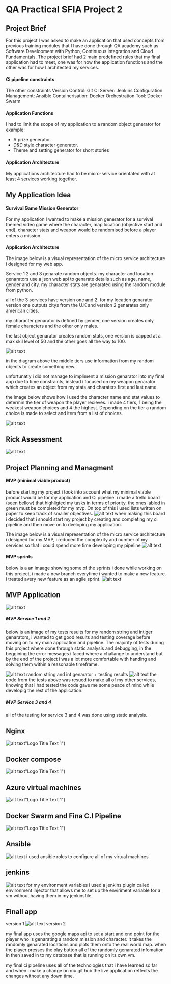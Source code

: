 # QA Practical SFIA Project 2
## Project Brief

For this project I was asked to make an application that used concepts from previous training modules that I have done through QA academy such as Software Development with Python, Continuous integration and Cloud Fundamentals.
The project brief had 2 main predefined rules that my final application had to meet, one was for how the application functions and the other was for how I architected my services.
#### Ci pipeline constraints
The other constraints
Version Control: Git 
CI Server: Jenkins 
Configuration Management: Ansible
Containerisation: Docker 
Orchestration Tool: Docker Swarm
#### Application Functions
I had to limit the scope of my application to a random object generator for example:
* A prize generator.
* D&D style character generator.
* Theme and setting generator for short stories
#### Application Architecture 
My applications architecture had to be micro-service orientated with at least 4 services working together.

## My Application Idea 
#### Survival Game Mission Generator
For my application I wanted to make a mission generator for a survival themed video game where the character, map location (objective start and end), character stats and weapon would be randomised before a player enters a mission.

#### Application Architecture 
The image below is a visual representation of the micro service architecture i designed for my web app.

Service 1 2 and 3 genarate random objects. my character and location genarators use a json web api to genarate details such as age, name, gender and city. my character stats are genarated using the random module from python.

all of the 3 services have version one and 2.
for my location genarator version one outputs citys from the U.K and version 2 genarates only american cities.

my character genarator is defined by gender, one version creates only female characters and the other only males.

the last object genarator creates random stats, one version is capped at a max skil level of 50 and the other goes all the way to 100.

![alt text](https://github.com/tinokingstone/qa_project_two/blob/master/DOCUMENTATION%20IMAGES/application-architecture.jpg "Logo Title Text 1")

in the diagram above the middle tiers use information from my random objects to create something new.

unfortunatly i did not manage to impliment a mission genarator into my final app due to time constraints, instead i focused on my weapon genarator which creates an object from my stats and charaters first and last name.

the image below shows how i used the character name and stat values to determin the tier of weapon the player recieves.
i made 4 tiers, 1 being the weakest weapon choices and 4 the highest. Depending on the tier a random choice is made to select and item from a list of choices.

![alt text](https://github.com/tinokingstone/qa_project_two/blob/master/DOCUMENTATION%20IMAGES/weapongen.jpg "Logo Title Text 1")
## Rick Assessment
![alt text](https://github.com/tinokingstone/qa_project_two/blob/master/DOCUMENTATION%20IMAGES/risk-assessment.jpg "Logo Title Text 1")


## Project Planning and Managment

#### MVP (minimal viable product)

before starting my project i took into account what my minimal viable product would be for my application and Ci pipeline.
i made a trello board (seen bellow) that highligted my tasks in terms of priority, the ones labled in green must be completed for my mvp.
On top of this i used lists written on paper to keep track of smaller objectives.
![alt text](https://github.com/tinokingstone/qa_project_two/blob/master/DOCUMENTATION%20IMAGES/kanban1.jpg "Logo Title Text 1")
when making this board i decided that i should start my project by creating and completing my ci pipeline and then move on to dveloping my application.

The image below is a visual representation of the micro service architecture i designed for my MVP, i reduced the complexity and number of my services so that i could spend more time developing my pipeline
![alt text](https://github.com/tinokingstone/qa_project_two/blob/master/DOCUMENTATION%20IMAGES/mvp-architecture.jpg "Logo Title Text 1")
#### MVP sprints
below is a an imaage showing some of the sprints i done while working on this project, i made a new branch everytime i wanted to make a new feature. i treated avery new feature as an agile sprint. 
![alt text](https://github.com/tinokingstone/qa_project_two/blob/master/DOCUMENTATION%20IMAGES/sprints.jpg "Logo Title Text 1")

## MVP Application
![alt text](https://github.com/tinokingstone/qa_project_two/blob/master/DOCUMENTATION%20IMAGES/rand_int_test_cov.jpg "Logo Title Text 1")
##### MVP Service 1 and 2 
below is an image of my tests results for my random string and intiger genarators, i wanted to get good results and testing coverage before moving on to my main application and pipeline. 
The majority of tests during this project where done through static analysis and debugging, in the beggining the error messages i faced where a challange to understand but by the end of the project i was a lot more comfortable with handlng and solving them within a reasonable timeframe.

![alt text](https://github.com/tinokingstone/qa_project_two/blob/master/DOCUMENTATION%20IMAGES/rand_int_test_cov.jpg "Logo Title Text 1")
random string and int genarator + testing results
![alt text](https://github.com/tinokingstone/qa_project_two/blob/master/DOCUMENTATION%20IMAGES/rand_str_test_cov.jpg "Logo Title Text 1")
the code from the tests above was resued to make all  of my other services, knowing that i had tested the code gave me some peace of mind while developig the rest of the application.

##### MVP Service 3 and 4
all of the testing for service 3 and 4 was done using static analysis.

## Nginx
![alt text](https://github.com/tinokingstone/qa_project_two/blob/master/DOCUMENTATION%20IMAGES/NGINX.jpg "Logo Title Text 1")"Logo Title Text 1")

## Docker compose
![alt text](https://github.com/tinokingstone/qa_project_two/blob/master/DOCUMENTATION%20IMAGES/docker-compose.jpg "Logo Title Text 1")"Logo Title Text 1")

## Azure virtual machines

![alt text](https://github.com/tinokingstone/qa_project_two/blob/master/DOCUMENTATION%20IMAGES/virtual-machines.jpg "Logo Title Text 1")"Logo Title Text 1")


## Docker Swarm and Fina C.I Pipeline
![alt text](https://github.com/tinokingstone/qa_project_two/blob/master/DOCUMENTATION%20IMAGES/final-ci-pipeline.jpg "Logo Title Text 1")"Logo Title Text 1")


## Ansible
![alt text](https://github.com/tinokingstone/qa_project_two/blob/master/DOCUMENTATION%20IMAGES/roles.jpg   )
i used ansible roles to configure all of my virtual machines 


## jenkins
![alt text](https://github.com/tinokingstone/qa_project_two/blob/master/DOCUMENTATION%20IMAGES/jenkins-two-stage-build.jpg)
for my environment variables i used a jenkins plugin called environment injector that allows me to set up the enviriment variable for a vm without having them in my jenkinsfile.

## Finall app
version 1
![alt text](https://github.com/tinokingstone/qa_project_two/blob/master/DOCUMENTATION%20IMAGES/final-app.jpg)
version 2

my final app uses the google maps api to set a start and end point for the player who is genarating a random mission and character.
it takes the randomly genarated locations and plots them onto the real world map.
when the player presses the play button all of the randomly genarated infomation in then saved in to my database that is running on its own vm.

my final ci pipeline uses all of the technologies that i have learned so far and when i make a change on mu git hub the live application reflects the changes without any down time.


